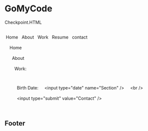 # GoMyCode
Checkpoint.HTML
<!DOCTYPE html>
<html>
  <head>  
    <title> Hello world ! </title>
    </head>
    
    <body>
<nav>
<a> Home </a>
<a> About </a>
<a> Work </a>
<a> Resume </a>
<a> contact </a>
</nav> 
<form>
<section>
    <label>Home</label>
    <input type="text" name="first name" placeholder="Section 1" />
  <br />
    </section> 
     
 <section>
      <label>About</label>
      <input type="number" name="number" value="Section 2" />
      <br />
      </section>
     <section>
        <label>Work:</label>
        <input type="password" name="Work" />
        <br />
        </section>

 <section>
          <label>Birth Date:</label>
    <input type="date" name="Section" />
    <br />
          </section>
       <section>
          <input type="submit" value="Contact" />
        </form>
          </section>
<footer>
  <h2>Footer </h2> 
</footer>
 </body>
</html>
